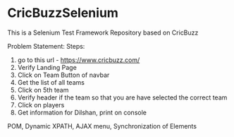 # CricBuzzSelenium
This is a Selenium Test Framework Repository based on CricBuzz

Problem Statement:
Steps:
1.	go to this url - https://www.cricbuzz.com/
2.	Verify Landing Page
3.	Click on Team Button of navbar
4.	Get the list of all teams
5.	Click on 5th team 
6.	Verify header if the team so that you are have selected the correct team
7.	Click on players
8.	Get information for Dilshan, print on console


POM, Dynamic XPATH,  AJAX menu, Synchronization of Elements
